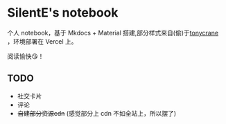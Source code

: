 # SilentE's notebook

个人 notebook，基于 Mkdocs + Material 搭建,部分样式来自(偷)于[tonycrane](https://note.tonycrane.cc/) ，环境部署在 Vercel 上。

阅读愉快😘！

## TODO
- 社交卡片
- 评论
- ~~自建部分资源cdn~~ (感觉部分上 cdn 不如全站上，所以摆了)